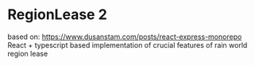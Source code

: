 # RegionLease 2
based on: https://www.dusanstam.com/posts/react-express-monorepo
React + typescript based implementation of crucial features of rain world region lease
